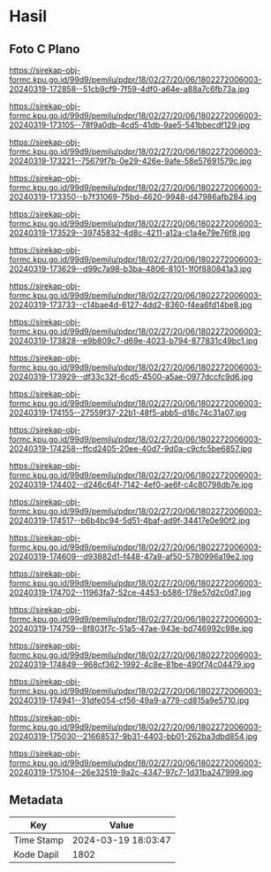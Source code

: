 # Hasil

## Foto C Plano

https://sirekap-obj-formc.kpu.go.id/99d9/pemilu/pdpr/18/02/27/20/06/1802272006003-20240319-172858--51cb9cf9-7f59-4df0-a64e-a88a7c6fb73a.jpg

https://sirekap-obj-formc.kpu.go.id/99d9/pemilu/pdpr/18/02/27/20/06/1802272006003-20240319-173105--78f9a0db-4cd5-41db-9ae5-541bbecdf129.jpg

https://sirekap-obj-formc.kpu.go.id/99d9/pemilu/pdpr/18/02/27/20/06/1802272006003-20240319-173221--75679f7b-0e29-426e-9afe-58e57691579c.jpg

https://sirekap-obj-formc.kpu.go.id/99d9/pemilu/pdpr/18/02/27/20/06/1802272006003-20240319-173350--b7f31069-75bd-4620-9948-d47986afb284.jpg

https://sirekap-obj-formc.kpu.go.id/99d9/pemilu/pdpr/18/02/27/20/06/1802272006003-20240319-173529--39745832-4d8c-4211-a12a-c1a4e79e76f8.jpg

https://sirekap-obj-formc.kpu.go.id/99d9/pemilu/pdpr/18/02/27/20/06/1802272006003-20240319-173629--d99c7a98-b3ba-4806-8101-1f0f880841a3.jpg

https://sirekap-obj-formc.kpu.go.id/99d9/pemilu/pdpr/18/02/27/20/06/1802272006003-20240319-173733--c14bae4d-6127-4dd2-8360-f4ea6fd14be8.jpg

https://sirekap-obj-formc.kpu.go.id/99d9/pemilu/pdpr/18/02/27/20/06/1802272006003-20240319-173828--e9b809c7-d69e-4023-b794-877831c49bc1.jpg

https://sirekap-obj-formc.kpu.go.id/99d9/pemilu/pdpr/18/02/27/20/06/1802272006003-20240319-173929--df33c32f-6cd5-4500-a5ae-0977dccfc9d6.jpg

https://sirekap-obj-formc.kpu.go.id/99d9/pemilu/pdpr/18/02/27/20/06/1802272006003-20240319-174155--27559f37-22b1-48f5-abb5-d18c74c31a07.jpg

https://sirekap-obj-formc.kpu.go.id/99d9/pemilu/pdpr/18/02/27/20/06/1802272006003-20240319-174258--ffcd2405-20ee-40d7-9d0a-c9cfc5be6857.jpg

https://sirekap-obj-formc.kpu.go.id/99d9/pemilu/pdpr/18/02/27/20/06/1802272006003-20240319-174402--d246c64f-7142-4ef0-ae6f-c4c80798db7e.jpg

https://sirekap-obj-formc.kpu.go.id/99d9/pemilu/pdpr/18/02/27/20/06/1802272006003-20240319-174517--b6b4bc94-5d51-4baf-ad9f-34417e0e90f2.jpg

https://sirekap-obj-formc.kpu.go.id/99d9/pemilu/pdpr/18/02/27/20/06/1802272006003-20240319-174609--d93882d1-f448-47a9-af50-5780996a19e2.jpg

https://sirekap-obj-formc.kpu.go.id/99d9/pemilu/pdpr/18/02/27/20/06/1802272006003-20240319-174702--11963fa7-52ce-4453-b586-178e57d2c0d7.jpg

https://sirekap-obj-formc.kpu.go.id/99d9/pemilu/pdpr/18/02/27/20/06/1802272006003-20240319-174759--8f803f7c-51a5-47ae-943e-bd746992c98e.jpg

https://sirekap-obj-formc.kpu.go.id/99d9/pemilu/pdpr/18/02/27/20/06/1802272006003-20240319-174849--968cf362-1992-4c8e-81be-490f74c04479.jpg

https://sirekap-obj-formc.kpu.go.id/99d9/pemilu/pdpr/18/02/27/20/06/1802272006003-20240319-174941--31dfe054-cf56-49a9-a779-cd815a9e5710.jpg

https://sirekap-obj-formc.kpu.go.id/99d9/pemilu/pdpr/18/02/27/20/06/1802272006003-20240319-175030--21668537-9b31-4403-bb01-262ba3dbd854.jpg

https://sirekap-obj-formc.kpu.go.id/99d9/pemilu/pdpr/18/02/27/20/06/1802272006003-20240319-175104--26e32519-9a2c-4347-97c7-1d31ba247999.jpg


## Metadata

| Key        | Value               |
| ---------- | ------------------- |
| Time Stamp | 2024-03-19 18:03:47 |
| Kode Dapil | 1802                |



